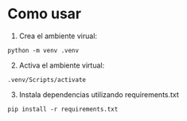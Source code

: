 # Como usar

1. Crea el ambiente virual:

```
python -m venv .venv
```

2. Activa el ambiente virtual:

```
.venv/Scripts/activate
```

3. Instala dependencias utilizando requirements.txt

```
pip install -r requirements.txt
```